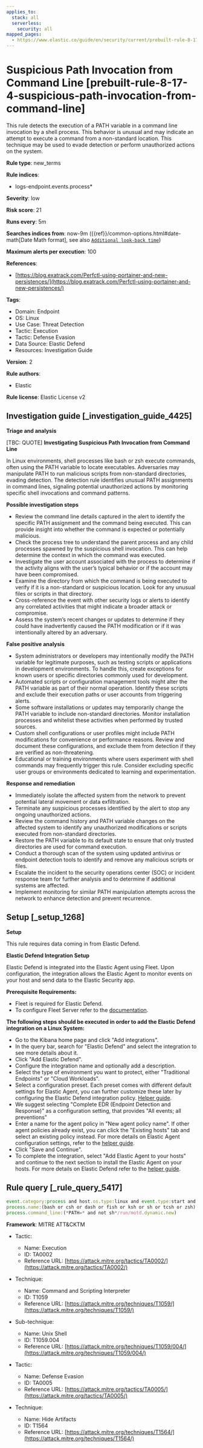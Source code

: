 ```yaml
---
applies_to:
  stack: all
  serverless:
    security: all
mapped_pages:
  - https://www.elastic.co/guide/en/security/current/prebuilt-rule-8-17-4-suspicious-path-invocation-from-command-line.html
---
```


# Suspicious Path Invocation from Command Line [prebuilt-rule-8-17-4-suspicious-path-invocation-from-command-line]

This rule detects the execution of a PATH variable in a command line invocation by a shell process. This behavior is unusual and may indicate an attempt to execute a command from a non-standard location. This technique may be used to evade detection or perform unauthorized actions on the system.

**Rule type**: new_terms

**Rule indices**:

* logs-endpoint.events.process*

**Severity**: low

**Risk score**: 21

**Runs every**: 5m

**Searches indices from**: now-9m ({{ref}}/common-options.html#date-math[Date Math format], see also [`Additional look-back time`](docs-content://solutions/security/detect-and-alert/create-detection-rule.md#rule-schedule))

**Maximum alerts per execution**: 100

**References**:

* [https://blog.exatrack.com/Perfctl-using-portainer-and-new-persistences/](https://blog.exatrack.com/Perfctl-using-portainer-and-new-persistences/)

**Tags**:

* Domain: Endpoint
* OS: Linux
* Use Case: Threat Detection
* Tactic: Execution
* Tactic: Defense Evasion
* Data Source: Elastic Defend
* Resources: Investigation Guide

**Version**: 2

**Rule authors**:

* Elastic

**Rule license**: Elastic License v2

## Investigation guide [_investigation_guide_4425]

**Triage and analysis**

[TBC: QUOTE]
**Investigating Suspicious Path Invocation from Command Line**

In Linux environments, shell processes like bash or zsh execute commands, often using the PATH variable to locate executables. Adversaries may manipulate PATH to run malicious scripts from non-standard directories, evading detection. The detection rule identifies unusual PATH assignments in command lines, signaling potential unauthorized actions by monitoring specific shell invocations and command patterns.

**Possible investigation steps**

* Review the command line details captured in the alert to identify the specific PATH assignment and the command being executed. This can provide insight into whether the command is expected or potentially malicious.
* Check the process tree to understand the parent process and any child processes spawned by the suspicious shell invocation. This can help determine the context in which the command was executed.
* Investigate the user account associated with the process to determine if the activity aligns with the user’s typical behavior or if the account may have been compromised.
* Examine the directory from which the command is being executed to verify if it is a non-standard or suspicious location. Look for any unusual files or scripts in that directory.
* Cross-reference the event with other security logs or alerts to identify any correlated activities that might indicate a broader attack or compromise.
* Assess the system’s recent changes or updates to determine if they could have inadvertently caused the PATH modification or if it was intentionally altered by an adversary.

**False positive analysis**

* System administrators or developers may intentionally modify the PATH variable for legitimate purposes, such as testing scripts or applications in development environments. To handle this, create exceptions for known users or specific directories commonly used for development.
* Automated scripts or configuration management tools might alter the PATH variable as part of their normal operation. Identify these scripts and exclude their execution paths or user accounts from triggering alerts.
* Some software installations or updates may temporarily change the PATH variable to include non-standard directories. Monitor installation processes and whitelist these activities when performed by trusted sources.
* Custom shell configurations or user profiles might include PATH modifications for convenience or performance reasons. Review and document these configurations, and exclude them from detection if they are verified as non-threatening.
* Educational or training environments where users experiment with shell commands may frequently trigger this rule. Consider excluding specific user groups or environments dedicated to learning and experimentation.

**Response and remediation**

* Immediately isolate the affected system from the network to prevent potential lateral movement or data exfiltration.
* Terminate any suspicious processes identified by the alert to stop any ongoing unauthorized actions.
* Review the command history and PATH variable changes on the affected system to identify any unauthorized modifications or scripts executed from non-standard directories.
* Restore the PATH variable to its default state to ensure that only trusted directories are used for command execution.
* Conduct a thorough scan of the system using updated antivirus or endpoint detection tools to identify and remove any malicious scripts or files.
* Escalate the incident to the security operations center (SOC) or incident response team for further analysis and to determine if additional systems are affected.
* Implement monitoring for similar PATH manipulation attempts across the network to enhance detection and prevent recurrence.


## Setup [_setup_1268]

**Setup**

This rule requires data coming in from Elastic Defend.

**Elastic Defend Integration Setup**

Elastic Defend is integrated into the Elastic Agent using Fleet. Upon configuration, the integration allows the Elastic Agent to monitor events on your host and send data to the Elastic Security app.

**Prerequisite Requirements:**

* Fleet is required for Elastic Defend.
* To configure Fleet Server refer to the [documentation](docs-content://reference/ingestion-tools/fleet/fleet-server.md).

**The following steps should be executed in order to add the Elastic Defend integration on a Linux System:**

* Go to the Kibana home page and click "Add integrations".
* In the query bar, search for "Elastic Defend" and select the integration to see more details about it.
* Click "Add Elastic Defend".
* Configure the integration name and optionally add a description.
* Select the type of environment you want to protect, either "Traditional Endpoints" or "Cloud Workloads".
* Select a configuration preset. Each preset comes with different default settings for Elastic Agent, you can further customize these later by configuring the Elastic Defend integration policy. [Helper guide](docs-content://solutions/security/configure-elastic-defend/configure-an-integration-policy-for-elastic-defend.md).
* We suggest selecting "Complete EDR (Endpoint Detection and Response)" as a configuration setting, that provides "All events; all preventions"
* Enter a name for the agent policy in "New agent policy name". If other agent policies already exist, you can click the "Existing hosts" tab and select an existing policy instead. For more details on Elastic Agent configuration settings, refer to the [helper guide](docs-content://reference/ingestion-tools/fleet/agent-policy.md).
* Click "Save and Continue".
* To complete the integration, select "Add Elastic Agent to your hosts" and continue to the next section to install the Elastic Agent on your hosts. For more details on Elastic Defend refer to the [helper guide](docs-content://solutions/security/configure-elastic-defend/install-elastic-defend.md).


## Rule query [_rule_query_5417]

```js
event.category:process and host.os.type:linux and event.type:start and event.action:exec and
process.name:(bash or csh or dash or fish or ksh or sh or tcsh or zsh) and process.args:-c and
process.command_line:(*PATH=* and not sh*/run/motd.dynamic.new)
```

**Framework**: MITRE ATT&CKTM

* Tactic:

    * Name: Execution
    * ID: TA0002
    * Reference URL: [https://attack.mitre.org/tactics/TA0002/](https://attack.mitre.org/tactics/TA0002/)

* Technique:

    * Name: Command and Scripting Interpreter
    * ID: T1059
    * Reference URL: [https://attack.mitre.org/techniques/T1059/](https://attack.mitre.org/techniques/T1059/)

* Sub-technique:

    * Name: Unix Shell
    * ID: T1059.004
    * Reference URL: [https://attack.mitre.org/techniques/T1059/004/](https://attack.mitre.org/techniques/T1059/004/)

* Tactic:

    * Name: Defense Evasion
    * ID: TA0005
    * Reference URL: [https://attack.mitre.org/tactics/TA0005/](https://attack.mitre.org/tactics/TA0005/)

* Technique:

    * Name: Hide Artifacts
    * ID: T1564
    * Reference URL: [https://attack.mitre.org/techniques/T1564/](https://attack.mitre.org/techniques/T1564/)



